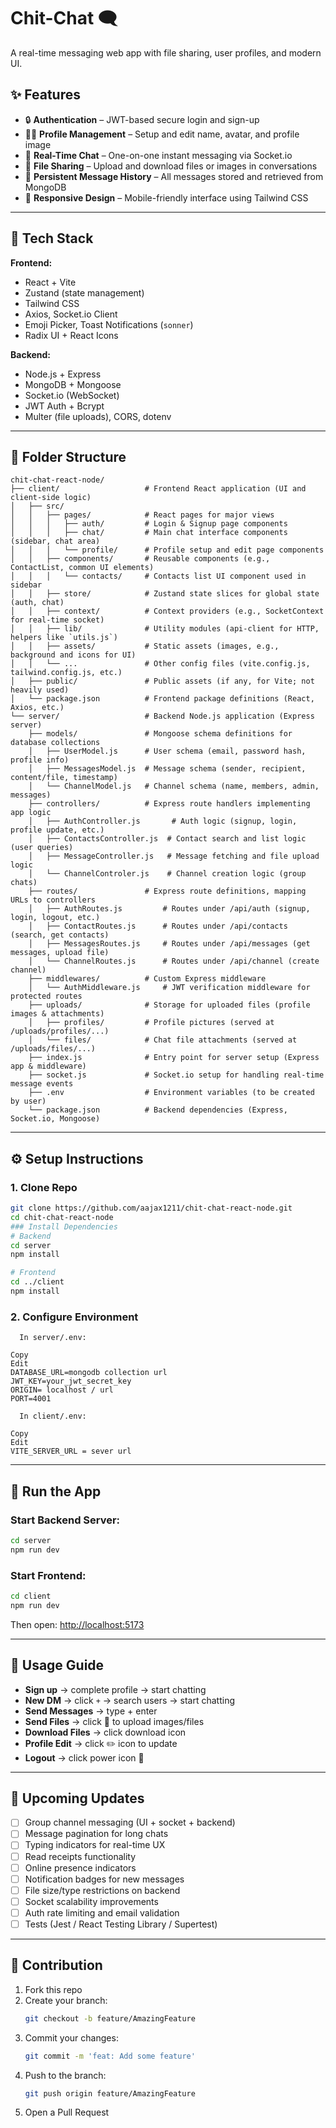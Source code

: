 # Chit-Chat 🗨️  
A real-time messaging web app with file sharing, user profiles, and modern UI.

## ✨ Features

- 🔒 **Authentication** – JWT-based secure login and sign-up  
- 🧑‍💼 **Profile Management** – Setup and edit name, avatar, and profile image  
- 💬 **Real-Time Chat** – One-on-one instant messaging via Socket.io  
- 📁 **File Sharing** – Upload and download files or images in conversations  
- 📃 **Persistent Message History** – All messages stored and retrieved from MongoDB  
- 📱 **Responsive Design** – Mobile-friendly interface using Tailwind CSS  

---

## 🚀 Tech Stack

**Frontend:**  
- React + Vite  
- Zustand (state management)  
- Tailwind CSS  
- Axios, Socket.io Client  
- Emoji Picker, Toast Notifications (`sonner`)  
- Radix UI + React Icons

**Backend:**  
- Node.js + Express  
- MongoDB + Mongoose  
- Socket.io (WebSocket)  
- JWT Auth + Bcrypt  
- Multer (file uploads), CORS, dotenv

---
## 📁 Folder Structure

```
chit-chat-react-node/
├── client/                   # Frontend React application (UI and client-side logic)
│   ├── src/
│   │   ├── pages/            # React pages for major views
│   │   │   ├── auth/         # Login & Signup page components
│   │   │   ├── chat/         # Main chat interface components (sidebar, chat area)
│   │   │   └── profile/      # Profile setup and edit page components
│   │   ├── components/       # Reusable components (e.g., ContactList, common UI elements)
│   │   │   └── contacts/     # Contacts list UI component used in sidebar
│   │   ├── store/            # Zustand state slices for global state (auth, chat)
│   │   ├── context/          # Context providers (e.g., SocketContext for real-time socket)
│   │   ├── lib/              # Utility modules (api-client for HTTP, helpers like `utils.js`)
│   │   ├── assets/           # Static assets (images, e.g., background and icons for UI)
│   │   └── ...               # Other config files (vite.config.js, tailwind.config.js, etc.)
│   ├── public/               # Public assets (if any, for Vite; not heavily used)
│   └── package.json          # Frontend package definitions (React, Axios, etc.)
└── server/                   # Backend Node.js application (Express server)
    ├── models/               # Mongoose schema definitions for database collections
    │   ├── UserModel.js      # User schema (email, password hash, profile info)
    │   ├── MessagesModel.js  # Message schema (sender, recipient, content/file, timestamp)
    │   └── ChannelModel.js   # Channel schema (name, members, admin, messages)
    ├── controllers/          # Express route handlers implementing app logic
    │   ├── AuthController.js       # Auth logic (signup, login, profile update, etc.)
    │   ├── ContactsController.js  # Contact search and list logic (user queries)
    │   ├── MessageController.js   # Message fetching and file upload logic
    │   └── ChannelControler.js    # Channel creation logic (group chats)
    ├── routes/               # Express route definitions, mapping URLs to controllers
    │   ├── AuthRoutes.js         # Routes under /api/auth (signup, login, logout, etc.)
    │   ├── ContactRoutes.js      # Routes under /api/contacts (search, get contacts)
    │   ├── MessagesRoutes.js     # Routes under /api/messages (get messages, upload file)
    │   └── ChannelRoutes.js      # Routes under /api/channel (create channel)
    ├── middlewares/          # Custom Express middleware
    │   └── AuthMiddleware.js     # JWT verification middleware for protected routes
    ├── uploads/              # Storage for uploaded files (profile images & attachments)
    │   ├── profiles/         # Profile pictures (served at /uploads/profiles/...)
    │   └── files/            # Chat file attachments (served at /uploads/files/...)
    ├── index.js              # Entry point for server setup (Express app & middleware)
    ├── socket.js             # Socket.io setup for handling real-time message events
    ├── .env                  # Environment variables (to be created by user)
    └── package.json          # Backend dependencies (Express, Socket.io, Mongoose)
```

---

## ⚙️ Setup Instructions

### 1. Clone Repo  
```bash
git clone https://github.com/aajax1211/chit-chat-react-node.git
cd chit-chat-react-node
### Install Dependencies
# Backend
cd server
npm install

# Frontend
cd ../client
npm install
```

### 2. Configure Environment
```
  In server/.env:

Copy
Edit
DATABASE_URL=mongodb collection url
JWT_KEY=your_jwt_secret_key
ORIGIN= localhost / url
PORT=4001

  In client/.env:

Copy
Edit
VITE_SERVER_URL = sever url
```

---

## 🧪 Run the App

### Start Backend Server:
```bash
cd server
npm run dev
```

### Start Frontend:
```bash
cd client
npm run dev
```

Then open: [http://localhost:5173](http://localhost:5173)

---

## 🧰 Usage Guide

- **Sign up** → complete profile → start chatting  
- **New DM** → click `+` → search users → start chatting  
- **Send Messages** → type + enter  
- **Send Files** → click 📎 to upload images/files  
- **Download Files** → click download icon  
- **Profile Edit** → click ✏️ icon to update  
- **Logout** → click power icon 🔌  

---

## 🧩 Upcoming Updates

- [ ] Group channel messaging (UI + socket + backend)  
- [ ] Message pagination for long chats  
- [ ] Typing indicators for real-time UX  
- [ ] Read receipts functionality  
- [ ] Online presence indicators  
- [ ] Notification badges for new messages  
- [ ] File size/type restrictions on backend  
- [ ] Socket scalability improvements  
- [ ] Auth rate limiting and email validation  
- [ ] Tests (Jest / React Testing Library / Supertest)  

---

## 🙌 Contribution

1. Fork this repo  
2. Create your branch:  
   ```bash
   git checkout -b feature/AmazingFeature
   ```  
3. Commit your changes:  
   ```bash
   git commit -m 'feat: Add some feature'
   ```  
4. Push to the branch:  
   ```bash
   git push origin feature/AmazingFeature
   ```  
5. Open a Pull Request

